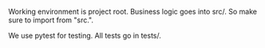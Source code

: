 Working environment is project root. Business logic goes into src/. So make sure to import from "src.".

We use pytest for testing. All tests go in tests/.